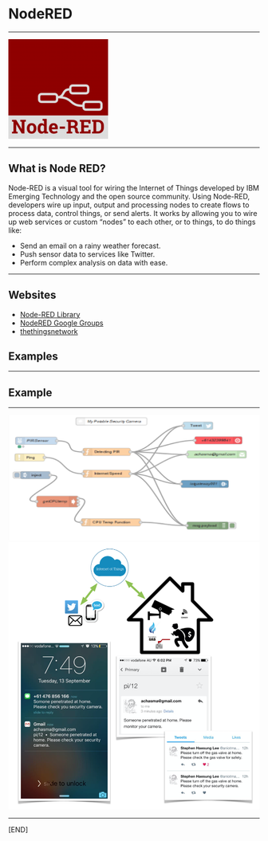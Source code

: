 # NodeRED

***

![NodeRED.png](https://github.com/leehaesung/NodeRED/blob/master/NodeRED.png)

***

## What is Node RED?
 Node-RED is a visual tool for wiring the Internet of Things developed by IBM Emerging Technology and the open source community. Using Node-RED, developers wire up input, output and processing nodes to create flows to process data, control things, or send alerts. It works by allowing you to wire up web services or custom “nodes” to each other, or to things, to do things like:
* Send an email on a rainy weather forecast.
* Push sensor data to services like Twitter.
* Perform complex analysis on data with ease.

***

## Websites
* [Node-RED Library](http://flows.nodered.org/)
* [NodeRED Google Groups](https://groups.google.com/forum/#!forum/node-red)
* [thethingsnetwork](https://www.thethingsnetwork.org/forum/)

## Examples

***

## Example

***

![example_NodeRED.png](https://github.com/leehaesung/NodeRED/blob/master/example_NodeRED.png)
![example02_NodeRED.png](https://github.com/leehaesung/NodeRED/blob/master/example02_NodeRED.png)

***

[END]
